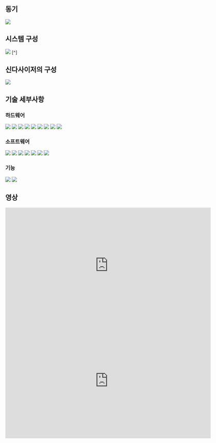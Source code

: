## 동기
![](pics/슬라이드3.png)

## 시스템 구성
![](pics/슬라이드4.png)
[^]
## 신다사이저의 구성
![](pics/슬라이드5.png)

## 기술 세부사항
### 하드웨어
![](pics/슬라이드9.png)
![](pics/슬라이드10.png)
![](pics/슬라이드11.png)
![](pics/슬라이드12.png)
![](pics/슬라이드13.png)
![](pics/슬라이드14.png)
![](pics/슬라이드15.png)
![](pics/슬라이드16.png)
![](pics/슬라이드17.png)

### 소프트웨어
![](pics/슬라이드20.png)
![](pics/슬라이드21.png)
![](pics/슬라이드22.png)
![](pics/슬라이드23.png)
![](pics/슬라이드24.png)
![](pics/슬라이드25.png)
![](pics/슬라이드26.png)

### 기능
![](pics/슬라이드28.png)
![](pics/슬라이드29.png)

## 영상

<iframe width="640" height="360" src="https://www.youtube.com/embed/AMejLA61EGs" frameborder="0" allowfullscreen></iframe>

<iframe width="640" height="360" src="https://www.youtube.com/embed/s74J_ezt0MM" frameborder="0" allowfullscreen></iframe>


